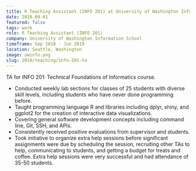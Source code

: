 ```yaml
---
title: R Teaching Assistant (INFO 201) at University of Washington Information School (Sep 2018 - Jun 2019)
date: 2018-09-01
featured: false
tags: work
role: R Teaching Assistant (INFO 201)
company: University of Washington Information School
timeframe: Sep 2018 - Jun 2019
location: Seattle, Washington
image: uwinfo.png
slug: 2018/teaching/info-201-ta
---
```

TA for INFO 201: Technical Foundations of Informatics course.

- Conducted weekly lab sections for classes of 25 students with diverse skill levels, including students who have never done programming before.
- Taught programming language R and libraries including dplyr, shiny, and ggplot2 for the creation of interactive data visualizations.
- Covering general software development concepts including command line, Git, SSH, and APIs.
- Consistently received positive evaluations from supervisor and students.
- Took initiative to organize extra help sessions before significant assignments were due by scheduling the session, recruiting other TAs to help, communicating to students, and getting a budget for treats and coffee. Extra help sessions were very successful and had attendance of 35-50 students.